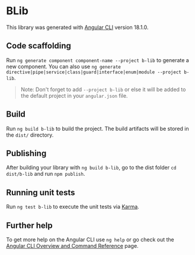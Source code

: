 # BLib

This library was generated with [Angular CLI](https://github.com/angular/angular-cli) version 18.1.0.

## Code scaffolding

Run `ng generate component component-name --project b-lib` to generate a new component. You can also use `ng generate directive|pipe|service|class|guard|interface|enum|module --project b-lib`.
> Note: Don't forget to add `--project b-lib` or else it will be added to the default project in your `angular.json` file. 

## Build

Run `ng build b-lib` to build the project. The build artifacts will be stored in the `dist/` directory.

## Publishing

After building your library with `ng build b-lib`, go to the dist folder `cd dist/b-lib` and run `npm publish`.

## Running unit tests

Run `ng test b-lib` to execute the unit tests via [Karma](https://karma-runner.github.io).

## Further help

To get more help on the Angular CLI use `ng help` or go check out the [Angular CLI Overview and Command Reference](https://angular.dev/tools/cli) page.

